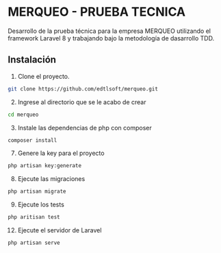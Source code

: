 # MERQUEO - PRUEBA TECNICA

Desarrollo de la prueba técnica para la empresa MERQUEO utilizando el framework Laravel 8 y trabajando bajo la metodología de dasarrollo TDD.

## Instalación

1. Clone el proyecto.

```bash
git clone https://github.com/edtlsoft/merqueo.git
```


2. Ingrese al directorio que se le acabo de crear

```bash
cd merqueo
```

3. Instale las dependencias de php con composer

```bash
composer install
```

7. Genere la key para el proyecto

```bash
php artisan key:generate
```

8. Ejecute las migraciones

```bash
php artisan migrate
```

9. Ejecute los tests

```bash
php aritisan test
```

12. Ejecute el servidor de Laravel

```bash
php artisan serve
```